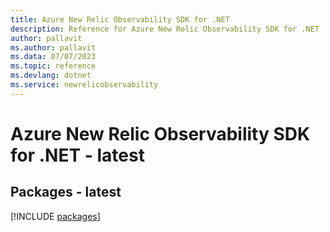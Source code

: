 ```yaml
---
title: Azure New Relic Observability SDK for .NET
description: Reference for Azure New Relic Observability SDK for .NET
author: pallavit
ms.author: pallavit
ms.data: 07/07/2023
ms.topic: reference
ms.devlang: dotnet
ms.service: newrelicobservability
---
```

# Azure New Relic Observability SDK for .NET - latest
## Packages - latest
[!INCLUDE [packages](new-relic-observability-index.md)]